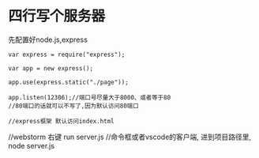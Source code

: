 # 四行写个服务器

先配置好node.js,express

```
var express = require("express");

var app = new express();

app.use(express.static("./page"));

app.listen(12306);//端口号尽量大于8000、或者等于80
//80端口的话就可以不写了,因为默认访问80端口

//express框架 默认访问index.html
```

//webstorm 右键 run server.js
//命令框或者vscode的客户端, 进到项目路径里, node server.js
